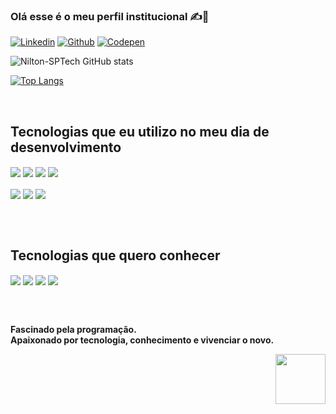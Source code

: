 ### Olá esse é o meu perfil institucional ✍️📜

[![Linkedin](https://img.shields.io/badge/LinkedIn-0077B5?style=for-the-badge&logo=linkedin&logoColor=white)](https://www.linkedin.com/in/nilton3923/)
[![Github](https://img.shields.io/badge/GitHub-100000?style=for-the-badge&logo=github&logoColor=white)](https://github.com/Nilton-3923)
[![Codepen](https://img.shields.io/badge/Codepen-000000?style=for-the-badge&logo=codepen&logoColor=white)](https://codepen.io/Nitch_)


![Nilton-SPTech GitHub stats](https://github-readme-stats.vercel.app/api?username=Nilton-SPTech&show_icons=true&theme=gruvbox)

[![Top Langs](https://github-readme-stats.vercel.app/api/top-langs/?username=Nilton-SPTech&layout=compact&theme=gruvbox)](https://github.com/anuraghazra/github-readme-stats)

<br>

## Tecnologias que eu utilizo no meu dia de desenvolvimento

<div style="display=inline_block">

  <img align="center" src="https://img.shields.io/badge/HTML5-E34F26?style=for-the-badge&logo=html5&logoColor=white">
  <img align="center" src="https://img.shields.io/badge/CSS3-1572B6?style=for-the-badge&logo=css3&logoColor=white">
  <img align="center" src="https://img.shields.io/badge/JavaScript-F7DF1E?style=for-the-badge&logo=javascript&logoColor=black">
  <img align="center" src="https://img.shields.io/badge/MySQL-005C84?style=for-the-badge&logo=mysql&logoColor=white">
  <br><br>
   <img align="center" src="https://img.shields.io/badge/Node.js-43853D?style=for-the-badge&logo=node.js&logoColor=white">
  <img align="center" src="https://img.shields.io/badge/Microsoft%20SQL%20Server-CC2927?style=for-the-badge&logo=microsoft%20sql%20server&logoColor=white">
  <img align="center" src="https://img.shields.io/badge/microsoft%20azure-0089D6?style=for-the-badge&logo=microsoft-azure&logoColor=white">
  
</div>

<br><br>

## Tecnologias que quero conhecer
<div style="display=inline_block">
  <img align="center" src="https://img.shields.io/badge/Kotlin-0095D5?&style=for-the-badge&logo=kotlin&logoColor=white">
  <img align="center" src="https://img.shields.io/badge/Python-3776AB?style=for-the-badge&logo=python&logoColor=white">
  <img align="center" src="https://img.shields.io/badge/MongoDB-4EA94B?style=for-the-badge&logo=mongodb&logoColor=white">
  <img align="center" src="https://img.shields.io/badge/Flutter-02569B?style=for-the-badge&logo=flutter&logoColor=white">
</div>


<br><br>

<b>Fascinado pela programação.<b>
<br>
<b>Apaixonado por tecnologia, conhecimento e vivenciar o novo.</b>
<br>

<a url="https://www.linkedin.com/school/sptechschool/">
  <img align="right" style="height: 80px; display:inline_block" src="https://www.sptech.school/assets/images/logos/sptech_logo.png">
</a>

